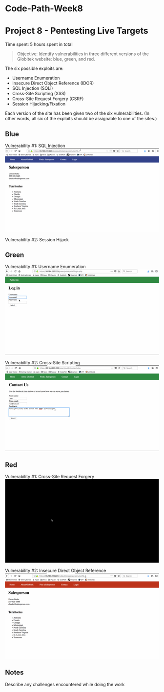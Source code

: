 # Code-Path-Week8
# Project 8 - Pentesting Live Targets

Time spent: 5 hours spent in total

> Objective: Identify vulnerabilities in three different versions of the Globitek website: blue, green, and red.

The six possible exploits are:
* Username Enumeration
* Insecure Direct Object Reference (IDOR)
* SQL Injection (SQLi)
* Cross-Site Scripting (XSS)
* Cross-Site Request Forgery (CSRF)
* Session Hijacking/Fixation

Each version of the site has been given two of the six vulnerabilities. (In other words, all six of the exploits should be assignable to one of the sites.)

## Blue

Vulnerability #1: SQL Injection
![](https://github.com/jas5mg/Code-Path-Week8/blob/master/SQL.gif)

Vulnerability #2: Session Hijack




## Green

Vulnerability #1: Username Enumeration
![](https://github.com/jas5mg/Code-Path-Week8/blob/master/Username_Enumeration.gif)

Vulnerability #2: Cross-Site Scripting
![](https://github.com/jas5mg/Code-Path-Week8/blob/master/XSS_Attack.gif)


## Red

Vulnerability #1: Cross-Site Request Forgery
![](https://github.com/jas5mg/Code-Path-Week8/blob/master/CSRF.gif)

Vulnerability #2: Insecure Direct Object Reference
![](https://github.com/jas5mg/Code-Path-Week8/blob/master/IDOR.gif)


## Notes

Describe any challenges encountered while doing the work

